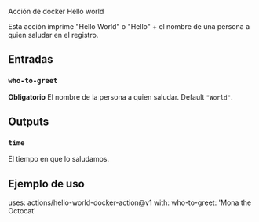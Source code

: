  Acción de docker Hello world

Esta acción imprime "Hello World" o "Hello" + el nombre de una persona a quien saludar en el registro.

## Entradas

### `who-to-greet`

**Obligatorio** El nombre de la persona a quien saludar. Default `"World"`.

## Outputs

### `time`

El tiempo en que lo saludamos.

## Ejemplo de uso

uses: actions/hello-world-docker-action@v1
with:
  who-to-greet: 'Mona the Octocat'
